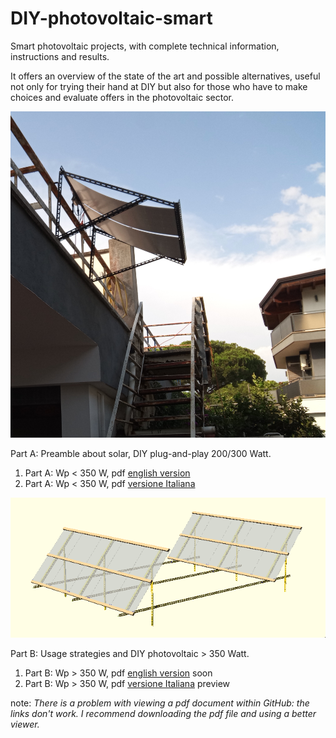 # DIY-photovoltaic-smart
Smart photovoltaic projects, with complete technical information, instructions and results.

It offers an overview of the state of the art and possible alternatives, useful not only for trying their hand at DIY but also for those who have to make choices and evaluate offers in the photovoltaic sector.

![](https://github.com/msillano/DIY-photovoltaic-smart/blob/main/img/IMG_20220718_173058_865.jpg?raw=true)

Part A: Preamble about solar, DIY plug-and-play 200/300 Watt.
  1. Part A: Wp < 350 W, pdf [english version](fotovoltaico-part-A-v2-en.pdf)
  2. Part A: Wp < 350 W, pdf [versione Italiana](fotovoltaico-part-A-v2-it.pdf)
  
![](https://github.com/msillano/DIY-photovoltaic-smart/blob/main/img/panels1000.png?raw=true)

Part B: Usage strategies and DIY photovoltaic > 350 Watt.
  1. Part B: Wp > 350 W, pdf [english version](fotovoltaico-part-A-v2-en.pdf) soon
  2. Part B: Wp > 350 W, pdf [versione Italiana](fotovoltaico-part-A-v2-it.pdf) preview


note: _There is a problem with viewing a pdf document within GitHub: the links don't work.
I recommend downloading the pdf file and using a better viewer._
